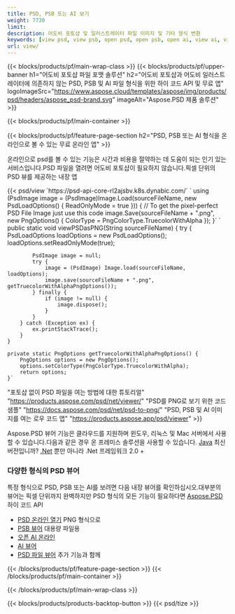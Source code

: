 ```yaml
---
title: PSD, PSB 또는 AI 보기
weight: 7730
limit: 
description: 어도비 포토샵 및 일러스트레이터 파일 이미지 및 기타 형식 변환
keywords: [view psd, view psb, open psd, open psb, open ai, view ai, view image, open photoshop file, open illustrator file]
url: view/
---
```


{{< blocks/products/pf/main-wrap-class >}}
{{< blocks/products/pf/upper-banner h1="어도비 포토샵 파일 포맷 솔루션" h2="어도비 포토샵과 어도비 일러스트레이터에 의존하지 않는 PSD, PSB 및 AI 파일 형식을 위한 하이 코드 API 및 무료 앱" logoImageSrc="https://www.aspose.cloud/templates/aspose/img/products/psd/headers/aspose_psd-brand.svg" imageAlt="Aspose.PSD 제품 솔루션" >}}

{{< blocks/products/pf/main-container >}}

{{< blocks/products/pf/feature-page-section h2="PSD, PSB 또는 AI 형식을 온라인으로 볼 수 있는 무료 온라인 앱" >}}
<p>온라인으로 psd를 볼 수 있는 기능은 시간과 비용을 절약하는 데 도움이 되는 인기 있는 서비스입니다.PSD 파일을 열려면 어도비 포토샵이 필요하지 않습니다.픽셀 단위의 PSD 뷰를 제공하는 내장 앱</p>
{{< psd/view `https://psd-api-core-rl2ajsbv.k8s.dynabic.com/` 
`    using (PsdImage image = (PsdImage)Image.Load(sourceFileName, new PsdLoadOptions() { ReadOnlyMode = true }))
    {
        // To get the pixel-perfect PSD File Image just use this code
        image.Save(sourceFileName + ".png",  new PngOptions() {  ColorType = PngColorType.TruecolorWithAlpha });
    }` 
	`    public static void viewPSDasPNG(String sourceFileName) {
        try {
            PsdLoadOptions loadOptions = new PsdLoadOptions();
            loadOptions.setReadOnlyMode(true);
            
            PsdImage image = null;
            try {
                image = (PsdImage) Image.load(sourceFileName, loadOptions);
                image.save(sourceFileName + ".png", getTruecolorWithAlphaPngOptions());
            } finally {
                if (image != null) {
                    image.dispose();
                }
            }
        } catch (Exception ex) {
            ex.printStackTrace();
        }
    }
    
    private static PngOptions getTruecolorWithAlphaPngOptions() {
        PngOptions options = new PngOptions();
        options.setColorType(PngColorType.TruecolorWithAlpha);
        return options;
    }` 
"포토샵 없이 PSD 파일을 여는 방법에 대한 튜토리얼" "https://products.aspose.com/psd/net/viewer/" 
"PSD를 PNG로 보기 위한 코드 샘플"  "https://docs.aspose.com/psd/net/psd-to-png/" 
"PSD, PSB 및 AI 이미지를 여는 로우 코드 앱" "https://products.aspose.app/psd/viewer" >}}
<p>Aspose.PSD 뷰어 기능은 클라우드를 지원하며 윈도우, 리눅스 및 Mac 서버에서 사용할 수 있습니다.다음과 같은 경우 온 프레미스 솔루션을 사용할 수 있습니다. <a href="https://products.aspose.com/psd/java/">Java</a> 최신 버전입니까? <a href="https://products.aspose.com/psd/net/">.Net</a> 뿐만 아니라 .Net 프레임워크 2.0 +</p>

<h3 class="headingpdleft">다양한 형식의 PSD 뷰어</h3>
<p>특정 형식으로 PSD, PSB 또는 AI를 보려면 다음 내장 뷰어를 확인하십시오.대부분의 뷰어는 픽셀 단위까지 완벽하지만 PSD 형식의 모든 기능이 필요하다면 <a href="/psd/">Aspose.PSD</a> 하이 코드 API</p>
<ul>
<li><a href="open-psd-online">PSD 온라인 열기</a> PNG 형식으로</li>
<li><a href="psb">PSB 뷰어</a> 대용량 파일용</li>
<li><a href="open-ai-online">오픈 AI 온라인</a></li>
<li><a href="ai">AI 뷰어</a></li>
<li><a href="/psd/view/psd-file-viewer">PSD 파일 뷰어</a> 추가 기능과 함께</li>
</ul>

{{< /blocks/products/pf/feature-page-section >}}
{{< /blocks/products/pf/main-container >}}


{{< /blocks/products/pf/main-wrap-class >}}

{{< blocks/products/products-backtop-button >}}
{{< psd/tize >}}
